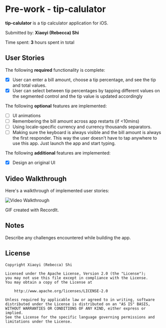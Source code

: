 # Pre-work - tip-calulator

**tip-calulator** is a tip calculator application for iOS.

Submitted by: **Xiaoyi (Rebecca) Shi**

Time spent: **3** hours spent in total

## User Stories

The following **required** functionality is complete:

* [x] User can enter a bill amount, choose a tip percentage, and see the tip and total values.
* [x] User can select between tip percentages by tapping different values on the segmented control and the tip value is updated accordingly

The following **optional** features are implemented:

* [ ] UI animations
* [ ] Remembering the bill amount across app restarts (if <10mins)
* [ ] Using locale-specific currency and currency thousands separators.
* [ ] Making sure the keyboard is always visible and the bill amount is always the first responder. This way the user doesn't have to tap anywhere to use this app. Just launch the app and start typing.

The following **additional** features are implemented:

- [x] Design an original UI

## Video Walkthrough

Here's a walkthrough of implemented user stories:

<img src='http://g.recordit.co/WXhrqP46Vl.gif' title='Video Walkthrough' width='' alt='Video Walkthrough' />

GIF created with RecordIt.

## Notes

Describe any challenges encountered while building the app.

## License

    Copyright Xiaoyi (Rebecca) Shi

    Licensed under the Apache License, Version 2.0 (the "License");
    you may not use this file except in compliance with the License.
    You may obtain a copy of the License at

        http://www.apache.org/licenses/LICENSE-2.0

    Unless required by applicable law or agreed to in writing, software
    distributed under the License is distributed on an "AS IS" BASIS,
    WITHOUT WARRANTIES OR CONDITIONS OF ANY KIND, either express or implied.
    See the License for the specific language governing permissions and
    limitations under the License.
